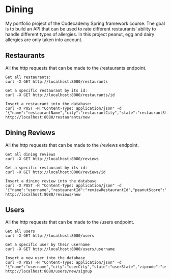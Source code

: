 # Dining
My portfolio project of the Codecademy Spring framework course. The goal is to build an API that can be used to rate different 
restaurants' ability to handle different types of allergies. In this project peanut, egg and dairy allergies are only taken into account.


## Restaurants
All the http requests that can be made to the /restaurants endpoint. 
```shell
Get all restaurants:
curl -X GET http://localhost:8080/restaurants

Get a specific restaurant by its id:
curl -X GET http://localhost:8080/restaurants/id

Insert a restaurant into the database:
curl -X POST -H "Content-Type: application/json" -d '{"name":"restaurantName","city":"restaurantCity","state":"restaurantState","zipcode":"restaurantZipcode"}' http://localhost:8080/restaurants/new 
```

## Dining Reviews
All the http requests that can be made to the /reviews endpoint.
```shell
Get all dining reviews
curl -X GET http://localhost:8080/reviews

Get a specific restaurant by its id:
curl -X GET http://localhost:8080/reviews/id

Insert a dining review into the database
curl -X POST -H "Content-Type: application/json" -d '{"name":"username","restaurantId":"reviewRestaurantId","peanutScore":"reviewPeanutScore","eggScore":"reviewEggScore","dairyScore":"reviewDairyScore"}' http://localhost:8080/reviews/new
```

## Users
All the http requests that can be made to the /users endpoint.
```shell
Get all users
curl -X GET http://localhost:8080/users

Get a specific user by their username
curl -X GET http://localhost:8080/users/username

Insert a new user into the database
curl -X POST -H "Content-Type: application/json" -d '{"name":"username","city":"userCity","state":"userState","zipcode":"userZipcode","isPeanutAllergic":isUserAllergicToPeanuts,"isEggAllergic":isUserAllergicToEggs,"isDairyAllergic":isUserAllergicToDairy}' http://localhost:8080/users/new/signup
```